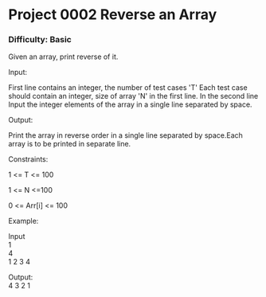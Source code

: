 <h1>Project 0002 Reverse an Array</h1>
<h3>Difficulty: Basic </h3>
Given an array, print reverse of it.

Input:

First line contains an integer, the number of test cases 'T' Each test case should contain an integer, size of array 'N' in the first line. In the second line Input the integer elements of the array in a single line separated by space.

Output:

Print the array in reverse order in a single line separated by space.Each array is to be printed in separate line.

Constraints:

1 <= T <= 100

1 <= N <=100

0 <= Arr[i] <= 100

Example:

Input<br />
1<br />
4<br />
1 2 3 4<br />

Output:<br />
4 3 2 1<br />
